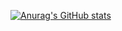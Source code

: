 [![Anurag's GitHub stats](https://github-readme-stats.vercel.app/api?username=KLag-SF)](https://github.com/anuraghazra/github-readme-stats)